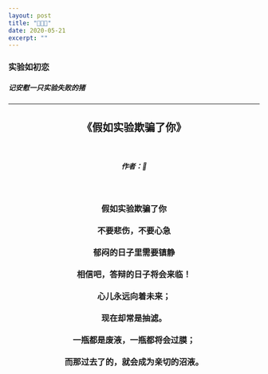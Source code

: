 ```yaml
---
layout: post
title: "🐷👨‍🔬" 
date: 2020-05-21
excerpt: ""
---
```


### 实验如初恋

##### 记安慰一只实验失败的猪

---

<h2 style="text-align:center">
《假如实验欺骗了你》</h2>
<br>
<h5 style="text-align:center">作者：🐒</h5>

<br>

<h3 style="text-align:center">
假如实验欺骗了你
<br>
<br>
不要悲伤，不要心急
<br>
<br>  
郁闷的日子里需要镇静
<br>
<br> 
相信吧，答辩的日子将会来临！
<br>
<br>
心儿永远向着未来；
<br>
<br>
现在却常是抽滤。
<br>
<br>
一瓶都是废液，一瓶都将会过膜；
<br>
<br>
而那过去了的，就会成为亲切的沼液。</h3>






